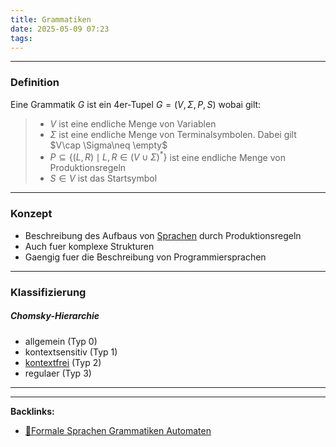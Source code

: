 ```yaml
---
title: Grammatiken
date: 2025-05-09 07:23
tags: 
---
```


----

### Definition
Eine Grammatik $G$ ist ein 4er-Tupel $G = (V,\Sigma,P,S)$ wobai gilt:

> - $V$ ist eine endliche Menge von Variablen
> - $\Sigma$ ist eine endliche Menge von Terminalsymbolen. Dabei gilt $V\cap \Sigma\neq \empty$
> - $P\subseteq \{(L,R)\mid L,R\in (V\cup \Sigma)^{*}\}$ ist eine endliche Menge von Produktionsregeln 
> - $S\in V$ ist das Startsymbol

---

### Konzept
- Beschreibung des Aufbaus von [Sprachen](sprachen) durch Produktionsregeln
- Auch fuer komplexe Strukturen
- Gaengig fuer die Beschreibung von Programmiersprachen

---

### Klassifizierung
##### Chomsky-Hierarchie
 
- allgemein (Typ 0)
- kontextsensitiv (Typ 1)
- [kontextfrei](kontextfreie_grammatiken) (Typ 2)
- regulaer (Typ 3)




----

----
**Backlinks:**
- [📂Formale Sprachen Grammatiken Automaten](/📁Formale_Sprachen%linkAutomaten)
